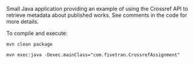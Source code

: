 Small Java application providing an example of using the Crossref API to retrieve metadata about published works.
See comments in the code for more details.

To compile and execute:

`mvn clean package`

`mvn exec:java -Dexec.mainClass="com.fivetran.CrossrefAssignment"
`